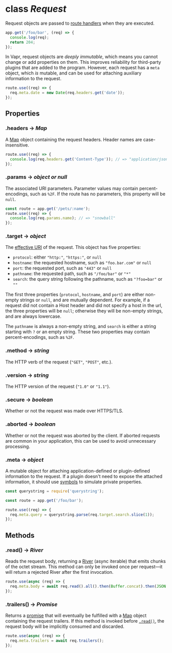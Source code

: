 # class *Request*

Request objects are passed to [route handlers](./application.md#class-route) when they are executed.

```js
app.get('/foo/bar', (req) => {
  console.log(req);
  return 204;
});
```

In Vapr, request objects are *deeply immutable*, which means you cannot change or add properties on them. This improves reliability for third-party plugins that are added to the program. However, each request has a `meta` object, which *is* mutable, and can be used for attaching auxiliary information to the request.

```js
route.use((req) => {
  req.meta.date = new Date(req.headers.get('date'));
});
```

## Properties

### .headers -> *Map*

A [Map](https://developer.mozilla.org/en-US/docs/Web/JavaScript/Reference/Global_Objects/Map) object containing the request headers. Header names are case-insensitive.

```js
route.use((req) => {
  console.log(req.headers.get('Content-Type')); // => "application/json"
});
```

### .params -> *object or null*

The associated URI parameters. Parameter values may contain percent-encodings, such as `%2F`. If the route has no parameters, this property will be `null`.

```js
const route = app.get('/pets/:name');
route.use((req) => {
  console.log(req.params.name); // => "snowball"
});
```

### .target -> *object*

The [effective URI](https://tools.ietf.org/html/rfc7230#section-5.5) of the request. This object has five properties:

* `protocol`: either `"http:"`, `"https:"`, or `null`
* `hostname`: the requested hostname, such as `"foo.bar.com"` or `null`
* `port`: the requested port, such as `"443"` or `null`
* `pathname`: the requested path, such as `"/foo/bar"` or `"*"`
* `search`: the query string following the pathname, such as `"?foo=bar"` or `""`

The first three properties (`protocol`, `hostname`, and `port`) are either non-empty strings or `null`, and are mutually dependent. For example, if a request did not contain a Host header and did not specify a host in the url, the three properties will be `null`; otherwise they will be non-empty strings, and are always lowercase.

The `pathname` is always a non-empty string, and `search` is either a string starting with `?` or an empty string. These two properties may contain percent-encodings, such as `%2F`.

### .method -> *string*

The HTTP verb of the request (`"GET"`, `"POST"`, etc.).

### .version -> *string*

The HTTP version of the request (`"1.0"` or `"1.1"`).

### .secure -> *boolean*

Whether or not the request was made over HTTPS/TLS.

### .aborted -> *boolean*

Whether or not the request was aborted by the client. If aborted requests are common in your application, this can be used to avoid unnecessary processing.

### .meta -> *object*

A mutable object for attaching application-defined or plugin-defined information to the request. If a plugin doesn't need to expose the attached information, it should use [symbols](https://developer.mozilla.org/en-US/docs/Web/JavaScript/Reference/Global_Objects/Symbol) to simulate private properties.

```js
const querystring = require('querystring');

const route = app.get('/foo/bar');

route.use((req) => {
  req.meta.query = querystring.parse(req.target.search.slice(1));
});
```

## Methods

### .read() -> *River*

Reads the request body, returning a [River](https://github.com/JoshuaWise/wise-river) (async iterable) that emits chunks of the octet stream. This method can only be invoked once per request—it will return a rejected River after the first invocation.

```js
route.use(async (req) => {
  req.meta.body = await req.read().all().then(Buffer.concat).then(JSON.parse);
});
```

### .trailers() -> *Promise*

Returns a [promise](https://github.com/JoshuaWise/wise-promise) that will eventually be fulfilled with a [Map](https://developer.mozilla.org/en-US/docs/Web/JavaScript/Reference/Global_Objects/Map) object containing the request trailers. If this method is invoked before [`.read()`](#read---river), the request body will be implicitly consumed and discarded.

```js
route.use(async (req) => {
  req.meta.trailers = await req.trailers();
});
```
